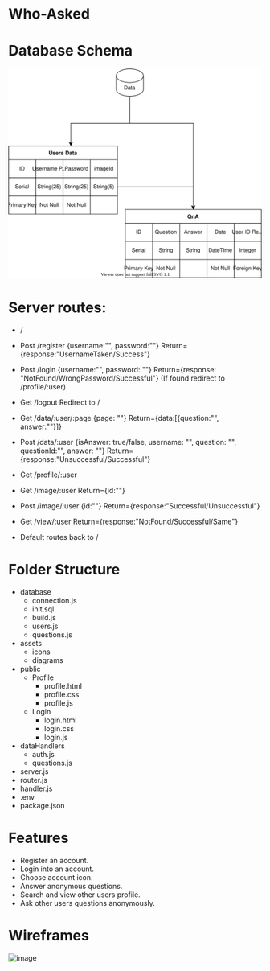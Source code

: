 # Who-Asked

# Database Schema
<img src = "https://github.com/WebAhead12/Who-Asked/blob/main/Assets/Diagrams/Database.svg"> </img>

# Server routes:
- /
- Post /register {username:"", password:""} Return={response:"UsernameTaken/Success"}
- Post /login {username:"", password: ""} Return={response: "NotFound/WrongPassword/Successful"} (If found redirect to /profile/:user)
- Get /logout Redirect to /

- Get /data/:user/:page {page: ""} Return={data:[{question:"", answer:""}]}
- Post /data/:user {isAnswer: true/false, username: "", question: "", questionId:"", answer: ""} Return={response:"Unsuccessful/Successful"}

- Get /profile/:user
- Get /image/:user Return={id:""}
- Post /image/:user {id:""} Return={response:"Successful/Unsuccessful"}
- Get /view/:user Return={response:"NotFound/Successful/Same"}
- Default routes back to /

# Folder Structure
- database
	- connection.js
	- init.sql
	- build.js
	- users.js
	- questions.js
- assets
	- icons
	- diagrams
- public
	- Profile
		- profile.html
		- profile.css
		- profile.js
	- Login
		- login.html
		- login.css
		- login.js
- dataHandlers
	- auth.js
	- questions.js
- server.js
- router.js
- handler.js
- .env
- package.json

# Features
- Register an account.
- Login into an account.
- Choose account icon.
- Answer anonymous questions.
- Search and view other users profile.
- Ask other users questions anonymously.

# Wireframes
![image](https://user-images.githubusercontent.com/26445697/141996117-1346782b-81c5-428d-af6c-5410a111e3cb.png)
